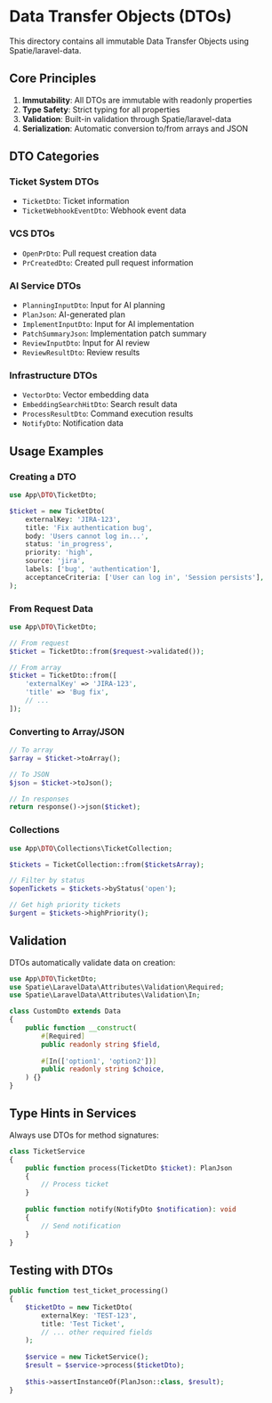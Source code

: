 # Data Transfer Objects (DTOs)

This directory contains all immutable Data Transfer Objects using Spatie/laravel-data.

## Core Principles

1. **Immutability**: All DTOs are immutable with readonly properties
2. **Type Safety**: Strict typing for all properties
3. **Validation**: Built-in validation through Spatie/laravel-data
4. **Serialization**: Automatic conversion to/from arrays and JSON

## DTO Categories

### Ticket System DTOs
- `TicketDto`: Ticket information
- `TicketWebhookEventDto`: Webhook event data

### VCS DTOs
- `OpenPrDto`: Pull request creation data
- `PrCreatedDto`: Created pull request information

### AI Service DTOs
- `PlanningInputDto`: Input for AI planning
- `PlanJson`: AI-generated plan
- `ImplementInputDto`: Input for AI implementation
- `PatchSummaryJson`: Implementation patch summary
- `ReviewInputDto`: Input for AI review
- `ReviewResultDto`: Review results

### Infrastructure DTOs
- `VectorDto`: Vector embedding data
- `EmbeddingSearchHitDto`: Search result data
- `ProcessResultDto`: Command execution results
- `NotifyDto`: Notification data

## Usage Examples

### Creating a DTO

```php
use App\DTO\TicketDto;

$ticket = new TicketDto(
    externalKey: 'JIRA-123',
    title: 'Fix authentication bug',
    body: 'Users cannot log in...',
    status: 'in_progress',
    priority: 'high',
    source: 'jira',
    labels: ['bug', 'authentication'],
    acceptanceCriteria: ['User can log in', 'Session persists'],
);
```

### From Request Data

```php
use App\DTO\TicketDto;

// From request
$ticket = TicketDto::from($request->validated());

// From array
$ticket = TicketDto::from([
    'externalKey' => 'JIRA-123',
    'title' => 'Bug fix',
    // ...
]);
```

### Converting to Array/JSON

```php
// To array
$array = $ticket->toArray();

// To JSON
$json = $ticket->toJson();

// In responses
return response()->json($ticket);
```

### Collections

```php
use App\DTO\Collections\TicketCollection;

$tickets = TicketCollection::from($ticketsArray);

// Filter by status
$openTickets = $tickets->byStatus('open');

// Get high priority tickets
$urgent = $tickets->highPriority();
```

## Validation

DTOs automatically validate data on creation:

```php
use App\DTO\TicketDto;
use Spatie\LaravelData\Attributes\Validation\Required;
use Spatie\LaravelData\Attributes\Validation\In;

class CustomDto extends Data
{
    public function __construct(
        #[Required]
        public readonly string $field,
        
        #[In(['option1', 'option2'])]
        public readonly string $choice,
    ) {}
}
```

## Type Hints in Services

Always use DTOs for method signatures:

```php
class TicketService
{
    public function process(TicketDto $ticket): PlanJson
    {
        // Process ticket
    }
    
    public function notify(NotifyDto $notification): void
    {
        // Send notification
    }
}
```

## Testing with DTOs

```php
public function test_ticket_processing()
{
    $ticketDto = new TicketDto(
        externalKey: 'TEST-123',
        title: 'Test Ticket',
        // ... other required fields
    );
    
    $service = new TicketService();
    $result = $service->process($ticketDto);
    
    $this->assertInstanceOf(PlanJson::class, $result);
}
```